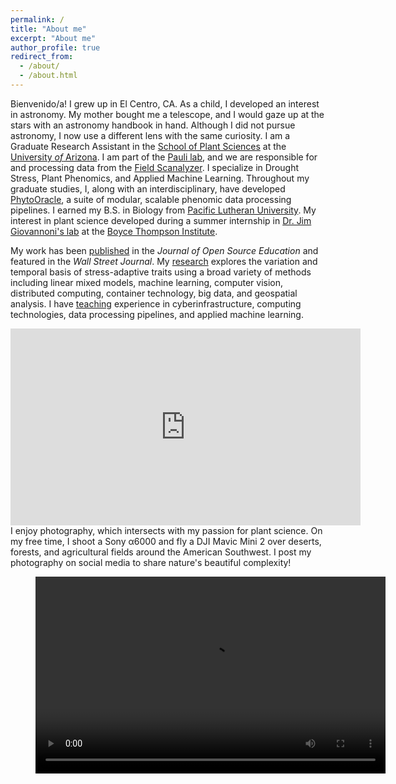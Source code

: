 ```yaml
---
permalink: /
title: "About me"
excerpt: "About me"
author_profile: true
redirect_from: 
  - /about/
  - /about.html
---
```


Bienvenido/a! I grew up in El Centro, CA. As a child, I developed an interest in astronomy. My mother bought me a telescope, and I would gaze up at the stars with an astronomy handbook in hand. Although I did not pursue astronomy, I now use a different lens with the same curiosity. 
I am a Graduate Research Assistant in the [School of Plant Sciences](https://cals.arizona.edu/spls/home) at the
[University *of* Arizona](https://www.arizona.edu/). I am part of the 
[Pauli lab](https://thepaulilab.com/), and we are responsible for and processing data from the [Field Scanalyzer](https://news.arizona.edu/story/world-s-largest-robotic-field-scanner-now-place). I specialize
in Drought Stress, Plant Phenomics, and Applied Machine Learning. Throughout my graduate studies, I, along with an interdisciplinary, have developed [PhytoOracle](https://phytooracle.readthedocs.io/en/latest/contents.html), a suite of modular, scalable phenomic data processing pipelines. I earned my B.S. in Biology from [Pacific Lutheran University](https://www.plu.edu/). My interest in plant science developed during a summer internship in [Dr. Jim Giovannoni's lab](https://btiscience.org/jim-giovannoni/) at the [Boyce Thompson Institute](https://btiscience.org/).

My work has been [published](publications) in the *Journal of Open Source Education* and featured in the *Wall Street Journal*. My [research](research) explores the variation and temporal basis of stress-adaptive traits using a broad variety of methods including linear mixed models, machine learning, computer vision, distributed computing, container technology, big data, and geospatial analysis. I have [teaching](teaching) experience in cyberinfrastructure, computing technologies, data processing pipelines, and applied machine learning.
<iframe width="560" height="315" src="https://www.youtube.com/embed/da2gKRdMeXY" title="YouTube video player" frameborder="0" allow="accelerometer; autoplay; clipboard-write; encrypted-media; gyroscope; picture-in-picture" allowfullscreen></iframe>
I enjoy photography, which intersects with my passion for plant science. On my free time, I shoot a Sony α6000 and fly a DJI Mavic Mini 2 over deserts, forests, and agricultural fields around the American Southwest. I post my photography on social media to share nature's beautiful complexity!
<figure class="video_container">
  <video width="560" height="315" controls="true" frameborder="0" allow="accelerometer; autoplay; clipboard-write; encrypted-media; gyroscope; picture-in-picture" allowfullscreen>
    <source src="files/DJI_0159.MP4" type="video/mp4">
  </video>
</figure>